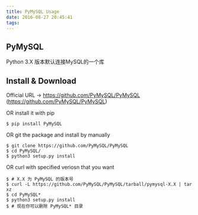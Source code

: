 ```yaml
---
title: PyMySQL Usage
date: 2016-08-27 20:45:41
tags:
---
```


## PyMySQL
Python 3.X 版本默认连接MySQL的一个库

## Install & Download
Official URL -> https://github.com/PyMySQL/PyMySQL (https://github.com/PyMySQL/PyMySQL) 

OR install it with pip 
```
$ pip install PyMySQL
```

OR git the package and install by manually
```
$ git clone https://github.com/PyMySQL/PyMySQL
$ cd PyMySQL/
$ python3 setup.py install
```

OR curl with specified veriosn that you want
```
$ # X.X 为 PyMySQL 的版本号
$ curl -L https://github.com/PyMySQL/PyMySQL/tarball/pymysql-X.X | tar xz
$ cd PyMySQL*
$ python3 setup.py install
$ # 现在你可以删除 PyMySQL* 目录
```


